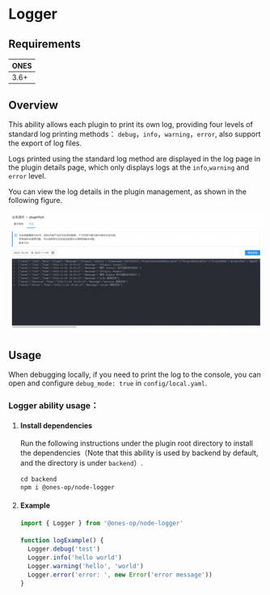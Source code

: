 # Logger

## Requirements

| **ONES** |
| :------- |
| 3.6+     |

## Overview

This ability allows each plugin to print its own log, providing four levels of standard log printing methods： `debug`，`info`，`warning`，`error`, also support the export of log files.

Logs printed using the standard log method are displayed in the log page in the plugin details page, which only displays logs at the `info`,`warning` and `error` level.

You can view the log details in the plugin management, as shown in the following figure.

![image](images/pluginLog1.png)

## Usage

When debugging locally, if you need to print the log to the console, you can open and configure `debug_mode: true` in `config/local.yaml`.

### Logger ability usage：

1. #### Install dependencies

   Run the following instructions under the plugin root directory to install the dependencies（Note that this ability is used by backend by default, and the directory is under `backend`）.

   ```shell
   cd backend
   npm i @ones-op/node-logger
   ```

2. #### Example

   ```javascript
   import { Logger } from '@ones-op/node-logger'

   function logExample() {
     Logger.debug('test')
     Logger.info('hello world')
     Logger.warning('hello', 'world')
     Logger.error('error: ', new Error('error message'))
   }
   ```
